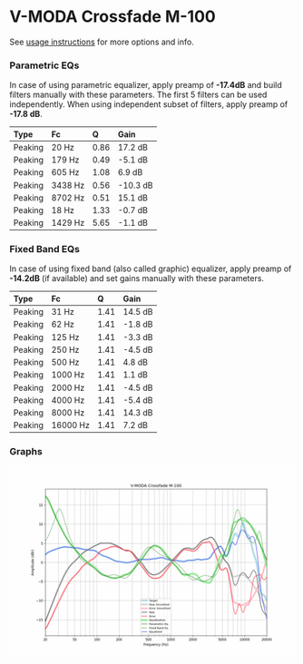 # V-MODA Crossfade M-100
See [usage instructions](https://github.com/jaakkopasanen/AutoEq#usage) for more options and info.

### Parametric EQs
In case of using parametric equalizer, apply preamp of **-17.4dB** and build filters manually
with these parameters. The first 5 filters can be used independently.
When using independent subset of filters, apply preamp of **-17.8 dB**.

| Type    | Fc      |    Q | Gain     |
|:--------|:--------|:-----|:---------|
| Peaking | 20 Hz   | 0.86 | 17.2 dB  |
| Peaking | 179 Hz  | 0.49 | -5.1 dB  |
| Peaking | 605 Hz  | 1.08 | 6.9 dB   |
| Peaking | 3438 Hz | 0.56 | -10.3 dB |
| Peaking | 8702 Hz | 0.51 | 15.1 dB  |
| Peaking | 18 Hz   | 1.33 | -0.7 dB  |
| Peaking | 1429 Hz | 5.65 | -1.1 dB  |

### Fixed Band EQs
In case of using fixed band (also called graphic) equalizer, apply preamp of **-14.2dB**
(if available) and set gains manually with these parameters.

| Type    | Fc       |    Q | Gain    |
|:--------|:---------|:-----|:--------|
| Peaking | 31 Hz    | 1.41 | 14.5 dB |
| Peaking | 62 Hz    | 1.41 | -1.8 dB |
| Peaking | 125 Hz   | 1.41 | -3.3 dB |
| Peaking | 250 Hz   | 1.41 | -4.5 dB |
| Peaking | 500 Hz   | 1.41 | 4.8 dB  |
| Peaking | 1000 Hz  | 1.41 | 1.1 dB  |
| Peaking | 2000 Hz  | 1.41 | -4.5 dB |
| Peaking | 4000 Hz  | 1.41 | -5.4 dB |
| Peaking | 8000 Hz  | 1.41 | 14.3 dB |
| Peaking | 16000 Hz | 1.41 | 7.2 dB  |

### Graphs
![](./V-MODA%20Crossfade%20M-100.png)